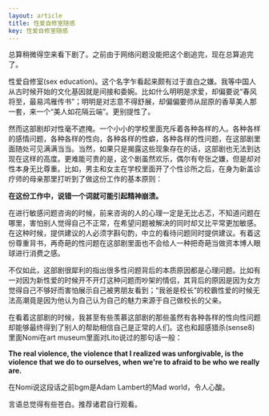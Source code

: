 ```yaml
---
layout: article
title: 性爱自修室随感
key: 性爱自修室随感
---
```


总算稍微得空来看下剧了。之前由于网络问题没能把这个剧追完，现在总算追完了。

性爱自修室(sex education)。这个名字乍看起来颇有过于直白之嫌。我等中国人从古时候开始的文化基因就是间接和委婉。比如什么明明是求爱，却偏要说“春风将至，最易鸿雁传书”；明明是对志意不得舒展，却偏偏要师从屈原的香草美人那一套，来一个“美人如花隔云端”。更别提性了。

然而这部剧却对性毫不遮掩。一个小小的学校里面充斥着各种各样的人。各种各样的感情问题，各种各样的性向，各种各样的性癖，各种各样的性问题，在这部剧里面随处可见满满当当。当然，如果只是揭露这些现象存在的话，这部剧也无法到达现在这样的高度。更难能可贵的是，这个剧虽然欢乐，偶尔有夸张之嫌，但是却对性本身无比尊重。比如，男主和女主在学校里面开了个性诊所之后，在身为新盖诊疗师的母亲那里打听到了做这份工作的基本原则：

**在这份工作中，说错一个词就可能引起精神崩溃。**

在进行敏感问题咨询的时候，前来咨询的人的心理一定是无比忐忑，不知道问题在哪里，害怕别人觉得自己不正常，在希望问题被解决的同时却又比平常更加敏感。在这种时候，提供建议的人必须字斟句酌，中立的看待问题同时提供建议。有着这份尊重背书，再奇葩的性问题在这部剧里面也不会给人一种把奇葩当做资本博人眼球进行消费之感。

不仅如此，这部剧很犀利的指出很多性问题背后的本质原因都是心理问题。比如有一对因为新性爱的时候开不开灯这种问题而吵架的情侣，其背后的原因是因为女方觉得自己不够好而害怕展示自己被男朋友看到；“我爸是校长”的校霸性爱的时候无法高潮竟是因为他认为自己认为自己的魅力来源于自己做校长的父亲。

在看着这部剧的时候，我甚至有些羡慕这部剧的那些虽然有各种各样的性向性问题却能够最终得到了别人的帮助相信自己是正常的人们。这也和超感猎杀(sense8)里面Nomi在art museum里面对Lito说过的那句话一般：

**The real violence, the violence that I realized was unforgivable, is the violence that we do to ourselves, when we're to afraid to be who we really are.**

在Nomi说这段话之前bgm是Adam Lambert的Mad world，令人心酸。

言语总觉得有些苍白。推荐诸君自行观看。